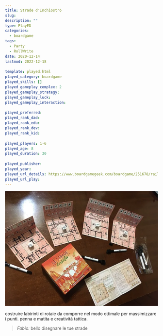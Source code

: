 ```yaml
---
title: Strade d'Inchiostro
slug: 
description: ""
type: PlayED
categories:
  - boardgame
tags:
  - Party
  - RollWrite
date: 2020-12-14
lastmod: 2022-12-18

template: played.html
played_category: boardgame
played_skills: []
played_gameplay_complex: 2
played_gameplay_strategy:
played_gameplay_luck:
played_gameplay_interaction:

played_preferred:
played_rank_dad: 
played_rank_edu:
played_rank_dev:
played_rank_kid: 

played_players: 1-6
played_age: 8
played_duration: 30

played_publisher: 
played_year: 
played_url_details: https://www.boardgamegeek.com/boardgame/251678/railroad-ink-blazing-red-edition
played_url_play: 
---
```


![](img/stradeinchiostro.webp)

costruire labirinti di rotaie da comporre nel modo ottimale per massimizzare i punti.
penna e matita e creatività tattica.

> *Fabio:*
> bello disegnare le tue strade
